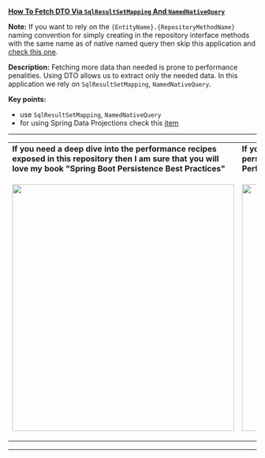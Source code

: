 **[How To Fetch DTO Via `SqlResultSetMapping` And `NamedNativeQuery`](https://github.com/AnghelLeonard/Hibernate-SpringBoot/tree/master/HibernateSpringBootDtoSqlResultSetMappingAndNamedNativeQuery)**

**Note:** If you want to rely on the `{EntityName}.{RepositoryMethodName}` naming convention for simply creating in the repository interface methods with the same name as of native named query then skip this application and [check this one](https://github.com/AnghelLeonard/Hibernate-SpringBoot/tree/master/HibernateSpringBootDtoSqlResultSetMappingAndNamedNativeQuery2).

**Description:** Fetching more data than needed is prone to performance penalities. Using DTO allows us to extract only the needed data. In this application we rely on `SqlResultSetMapping`, `NamedNativeQuery`.
 
**Key points:**
- use `SqlResultSetMapping`, `NamedNativeQuery`
- for using Spring Data Projections check this [item](https://github.com/AnghelLeonard/Hibernate-SpringBoot/tree/master/HibernateSpringBootDtoViaProjections)

-----------------------------------------------------------------------------------------------------------------------    
<table>
     <tr><td><b>If you need a deep dive into the performance recipes exposed in this repository then I am sure that you will love my book "Spring Boot Persistence Best Practices"</b></td><td><b>If you need a hand of tips and illustrations of 100+ Java persistence performance issues then "Java Persistence Performance Illustrated Guide" is for you.</b></td></tr>
     <tr><td>
<a href="https://www.apress.com/us/book/9781484256251"><p align="left"><img src="https://github.com/AnghelLeonard/Hibernate-SpringBoot/blob/master/Spring%20Boot%20Persistence%20Best%20Practices.jpg" height="500" width="450"/></p></a>
</td><td>
<a href="https://leanpub.com/java-persistence-performance-illustrated-guide"><p align="right"><img src="https://github.com/AnghelLeonard/Hibernate-SpringBoot/blob/master/Java%20Persistence%20Performance%20Illustrated%20Guide.jpg" height="500" width="450"/></p></a>
</td></tr></table>

-----------------------------------------------------------------------------------------------------------------------    

